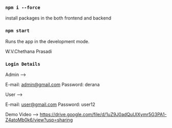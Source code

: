 ### `npm i --force`

install packages in the both frontend and backend

### `npm start`

Runs the app in the development mode.

W.V.Chethana Prasadi

### `Login Details`

Admin --> 

E-mail: admin@gmail.com
Password: derana

User -->

E-mail: user@gmail.com
Password: user12


Demo Video --> https://drive.google.com/file/d/1uZ9J0adQuUIXymr5G3PA1-Z4atoMb0k6/view?usp=sharing




